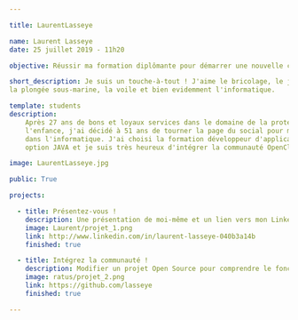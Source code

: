 ```yaml
---

title: LaurentLasseye

name: Laurent Lasseye
date: 25 juillet 2019 - 11h20

objective: Réussir ma formation diplômante pour démarrer une nouvelle carrière !

short_description: Je suis un touche-à-tout ! J'aime le bricolage, le jardinage, le théâtre,
la plongée sous-marine, la voile et bien evidemment l'informatique.

template: students
description:
    Après 27 ans de bons et loyaux services dans le domaine de la protection de
    l'enfance, j'ai décidé à 51 ans de tourner la page du social pour m'orienter
    dans l'informatique. J'ai choisi la formation développeur d'applications
    option JAVA et je suis très heureux d'intégrer la communauté OpenClassrooms. 

image: LaurentLasseye.jpg

public: True

projects:

  - title: Présentez-vous !
    description: Une présentation de moi-même et un lien vers mon LinkedIn.
    image: Laurent/projet_1.png
    link: http://www.linkedin.com/in/laurent-lasseye-040b3a14b
    finished: true

  - title: Intégrez la communauté !
    description: Modifier un projet Open Source pour comprendre le fonctionnement de Git, de Github et des pull requests. 
    image: ratus/projet_2.png
    link: https://github.com/lasseye
    finished: true

---
```

